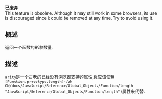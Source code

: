 <div>

<div>

<div class="overheadIndicator obsolete obsoleteHeader">

**<span title="This is an obsolete API and is no longer guaranteed to work."></span>已废弃**  
This feature is obsolete. Although it may still work in some browsers, its use is discouraged since it could be removed at any time. Try to avoid using it.

</div>

</div>

</div>

## 概述

返回一个函数的形参数量.

## 描述

`arity`是一个古老的已经没有浏览器支持的属性,你应该使用`[Function.prototype.length](/zh-CN/docs/JavaScript/Reference/Global_Objects/Function/length "JavaScript/Reference/Global_Objects/Function/length")`属性来代替.